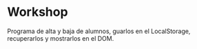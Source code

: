 # Workshop
Programa de alta y baja de alumnos, guarlos en el LocalStorage, recuperarlos y mostrarlos en el DOM. 

